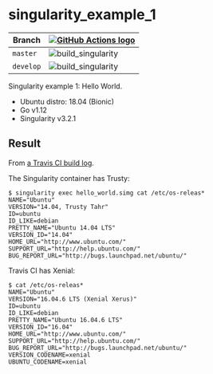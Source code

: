 # singularity_example_1

Branch   |[![GitHub Actions logo](man/figures/GitHubActions.png)](https://github.com/richelbilderbeek/singularity_example_1/actions)          
---------|------------------------------------------------------------------------------------------------------------------------------------
`master` |![build_singularity](https://github.com/richelbilderbeek/singularity_example_1/workflows/build_singularity/badge.svg?branch=master) 
`develop`|![build_singularity](https://github.com/richelbilderbeek/singularity_example_1/workflows/build_singularity/badge.svg?branch=develop)

Singularity example 1: Hello World.

 * Ubuntu distro: 18.04 (Bionic) 
 * Go v1.12
 * Singularity v3.2.1

## Result

From [a Travis CI build log](https://travis-ci.org/richelbilderbeek/singularity_example_1/jobs/563880368#L2872).

The Singularity container has Trusty:

```
$ singularity exec hello_world.simg cat /etc/os-releas*
NAME="Ubuntu"
VERSION="14.04, Trusty Tahr"
ID=ubuntu
ID_LIKE=debian
PRETTY_NAME="Ubuntu 14.04 LTS"
VERSION_ID="14.04"
HOME_URL="http://www.ubuntu.com/"
SUPPORT_URL="http://help.ubuntu.com/"
BUG_REPORT_URL="http://bugs.launchpad.net/ubuntu/"
```

Travis CI has Xenial:

```
$ cat /etc/os-releas*
NAME="Ubuntu"
VERSION="16.04.6 LTS (Xenial Xerus)"
ID=ubuntu
ID_LIKE=debian
PRETTY_NAME="Ubuntu 16.04.6 LTS"
VERSION_ID="16.04"
HOME_URL="http://www.ubuntu.com/"
SUPPORT_URL="http://help.ubuntu.com/"
BUG_REPORT_URL="http://bugs.launchpad.net/ubuntu/"
VERSION_CODENAME=xenial
UBUNTU_CODENAME=xenial
```
